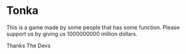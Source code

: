 Tonka
=====

This is a game made by some people that has some function.
Please support us by giving us 1000000000 million dollars.

 Thanks
   The Devs
